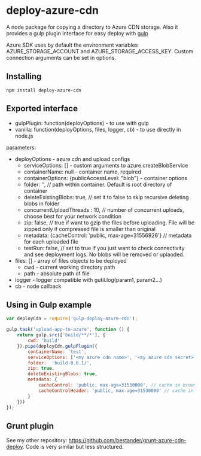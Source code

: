 # deploy-azure-cdn

A node package for copying a directory to Azure CDN storage.
Also it provides a gulp plugin interface for easy deploy with [gulp](http://gulpjs.com/)

Azure SDK uses by default the environment variables AZURE_STORAGE_ACCOUNT and AZURE_STORAGE_ACCESS_KEY.
Custom connection arguments can be set in options.

## Installing

```
npm install deploy-azure-cdn
```

## Exported interface

- gulpPlugin: function(deployOptions) - to use with gulp
- vanilla: function(deployOptions, files, logger, cb) - to use directly in node.js

parameters:
- deployOptions - azure cdn and upload configs
  - serviceOptions: [] - custom arguments to azure.createBlobService
  - containerName: null -  container name, required
  - containerOptions: {publicAccessLevel: "blob"} - container options
  - folder: '', // path within container. Default is root directory of container
  - deleteExistingBlobs: true, // set it to false to skip recursive deleting blobs in folder
  - concurrentUploadThreads : 10, // number of concurrent uploads, choose best for your network condition
  - zip: false, // true if want to gzip the files before uploading. File will be zipped only if compressed file is smaller than original
  - metadata: {cacheControl: 'public, max-age=31556926'} // metadata for each uploaded file
  - testRun: false, // set to true if you just want to check connectivity and see deployment logs. No blobs will be removed or uplaoded.
- files: [] - array of files objects to be deployed
  - cwd - current working directory path
  - path - absolute path of file
- logger - logger compatible with gutil.log(param1, param2...)
- cb - node callback


## Using in Gulp example
```javascript
var deployCdn = require('gulp-deploy-azure-cdn');

gulp.task('upload-app-to-azure', function () {
    return gulp.src(['build/**/*'], {
        cwd: 'build'
    }).pipe(deployCdn.gulpPlugin({
        containerName: 'test',
        serviceOptions: ['<my azure cdn name>', '<my azure cdn secret>'],
        folder:  'build-0.0.1/',
        zip: true,
        deleteExistingBlobs: true,
        metadata: {
            cacheControl: 'public, max-age=31530000', // cache in browser
            cacheControlHeader: 'public, max-age=31530000' // cache in azure CDN. As this data does not change, we set it to 1 year
        }
    }))
});

```

## Grunt plugin
See my other repository: https://github.com/bestander/grunt-azure-cdn-deploy.
Code is very similar but less structured.

